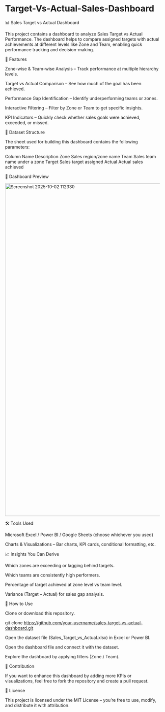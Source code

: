 # Target-Vs-Actual-Sales-Dashboard
📊 Sales Target vs Actual Dashboard

This project contains a dashboard to analyze Sales Target vs Actual Performance.
The dashboard helps to compare assigned targets with actual achievements at different levels like Zone and Team, enabling quick performance tracking and decision-making.

🚀 Features

Zone-wise & Team-wise Analysis – Track performance at multiple hierarchy levels.

Target vs Actual Comparison – See how much of the goal has been achieved.

Performance Gap Identification – Identify underperforming teams or zones.

Interactive Filtering – Filter by Zone or Team to get specific insights.

KPI Indicators – Quickly check whether sales goals were achieved, exceeded, or missed.

📂 Dataset Structure

The sheet used for building this dashboard contains the following parameters:

Column Name	Description
Zone	Sales region/zone name
Team	Sales team name under a zone
Target	Sales target assigned
Actual	Actual sales achieved

📸 Dashboard Preview

<img width="1920" height="1080" alt="Screenshot 2025-10-02 112330" src="https://github.com/user-attachments/assets/ec12bab9-9e61-4819-bd55-ee55189c1f8d" />

🛠️ Tools Used

Microsoft Excel / Power BI / Google Sheets (choose whichever you used)

Charts & Visualizations – Bar charts, KPI cards, conditional formatting, etc.

📈 Insights You Can Derive

Which zones are exceeding or lagging behind targets.

Which teams are consistently high performers.

Percentage of target achieved at zone level vs team level.

Variance (Target – Actual) for sales gap analysis.

📌 How to Use

Clone or download this repository.

git clone https://github.com/your-username/sales-target-vs-actual-dashboard.git


Open the dataset file (Sales_Target_vs_Actual.xlsx) in Excel or Power BI.

Open the dashboard file and connect it with the dataset.

Explore the dashboard by applying filters (Zone / Team).

🤝 Contribution

If you want to enhance this dashboard by adding more KPIs or visualizations, feel free to fork the repository and create a pull request.

📜 License

This project is licensed under the MIT License – you’re free to use, modify, and distribute it with attribution.
